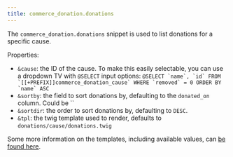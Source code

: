 ```yaml
---
title: commerce_donation.donations
---
```


The `commerce_donation.donations` snippet is used to list donations for a specific cause.

Properties:

- `&cause`: the ID of the cause. To make this easily selectable, you can use a dropdown TV with `@SELECT` input options: ``@SELECT `name`, `id` FROM `[[+PREFIX]]commerce_donation_cause` WHERE `removed` = 0 ORDER BY `name` ASC``
- `&sortby`: the field to sort donations by, defaulting to the `donated_on` column. Could be ``
- `&sortdir`: the order to sort donations by, defaulting to `DESC`.
- `&tpl`: the twig template used to render, defaults to `donations/cause/donations.twig`

Some more information on the templates, including available values, can [be found here](https://github.com/modmore/Commerce_Donations/#showing-the-donation-widget).
